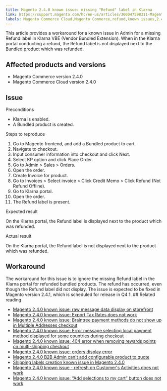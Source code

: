 ```yaml
---
title: Magento 2.4.0 known issue: missing "Refund" label in Klarna
link: https://support.magento.com/hc/en-us/articles/360047598311-Magento-2-4-0-known-issue-missing-Refund-label-in-Klarna
labels: Magento Commerce Cloud,Magento Commerce,refund,known issues,2.4.0,Klarna,label
---
```


This article provides a workaround for a known issue in Admin for a missing Refund label in Klarna VBE (Vendor Bundled Extension). When in the Klarna portal conducting a refund, the Refund label is not displayed next to the Bundled product which was refunded.

## Affected products and versions

* Magento Commerce version 2.4.0
* Magento Commerce Cloud version 2.4.0

## Issue

Preconditions

* Klarna is enabled.
* A Bundled product is created.

Steps to reproduce

1. Go to Magento frontend, and add a Bundled product to cart.
1. Navigate to checkout.
1. Input consumer information into checkout and click Next.
1. Select KP option and click Place Order.
1. Go to Admin > Sales > Orders.
1. Open the order.
1. Create Invoice for product.
1. Go to Invoices > Select invoice > Click Credit Memo > Click Refund (Not Refund Offline).
1. Go to Klarna portal.
1. Open the order.
1. The Refund label is present.

Expected result

On the Klarna portal, the Refund label is displayed next to the product which was refunded.

Actual result 

On the Klarna portal, the Refund label is not displayed next to the product which was refunded.

## Workaround

The workaround for this issue is to ignore the missing Refund label in the Klarna portal for refunded bundled products. The refund has occurred, even though the Refund label did not display. The issue is expected to be fixed in Magento version 2.4.1, which is scheduled for release in Q4 1. ## Related reading

* [Magento 2.4.0 known issue: raw message data display on storefront](https://support.magento.com/hc/en-us/articles/360045804332)
* [Magento 2.4.0 known issue: Export Tax Rates does not work](https://support.magento.com/hc/en-us/articles/360045850032)
* [Magento 2.4.0 known issue: Braintree payment methods do not show up in Multiple Addresses checkout](https://support.magento.com/hc/en-us/articles/360046354992)
* [Magento 2.4.0 known issue: Error message selecting local payment method displayed for some countries during checkout](https://support.magento.com/hc/en-us/articles/360047139331-Magento-2-4-0-known-issue-Error-message-selecting-local-payment-method-displayed-for-some-countries-during-checkout)
* [Magento 2.4.0 known issue: 404 error when removing rewards points on multi-shipping checkout](https://support.magento.com/hc/en-us/articles/360046920131-Magento-2-4-0-known-issue-404-error-when-removing-rewards-points-on-multi-shipping-checkout)
* [Magento 2.4.0 known issue: orders display error](https://support.magento.com/hc/en-us/articles/360046802271-Magento-2-4-0-known-issue-orders-display-error)
* [Magento 2.4.0 B2B Admin can't add configurable product to quote](https://support.magento.com/hc/en-us/articles/360046801971-Magento-2-4-0-known-issue-B2B-Admin-cannot-add-a-configurable-product-to-a-quote)
* [Shipping labels creation known issue in Magento 2.4.0](https://support.magento.com/hc/en-us/articles/360046750171-Shipping-labels-creation-known-issue-in-Magento-2-4-0)
* [Magento 2.4.0 known issue - refresh on Customer's Activities does not work](https://support.magento.com/hc/en-us/articles/360046091332-Magento-2-4-0-known-issue-refresh-on-Customer-s-Activities-does-not-work)
* [Magento 2.4.0 known issue: “Add selections to my cart” button does not work](https://support.magento.com/hc/en-us/articles/360045838312-Magento-2-4-0-known-issue-Add-selections-to-my-cart-button-does-not-work)